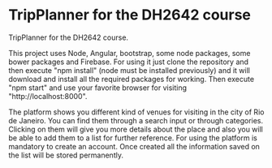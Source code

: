 # TripPlanner for the DH2642 course
TripPlanner for the DH2642 course.

This project uses Node, Angular, bootstrap, some node packages, some bower packages and Firebase. For using it just clone the repository and then execute "npm install" (node must be installed previously) and it will download and install all the required packages for working. Then execute "npm start" and use your favorite browser for visiting "http://localhost:8000".

The platform shows you different kind of venues for visiting in the city of Rio de Janeiro. You can find them through a search input or through categories. Clicking on them will give you more details about the place and also you will be able to add them to a list for further reference.
For using the platform is mandatory to create an account. Once created all the information saved on the list will be stored permanently.


